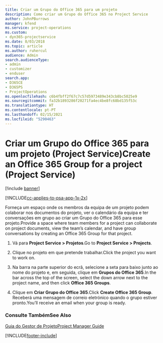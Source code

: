 ```yaml
---
title: Criar um Grupo do Office 365 para um projeto
description: Como criar um Grupo do Office 365 no Project Service
author: JohnPBurrows
manager: kfend
ms.service: project-operations
ms.custom:
- dyn365-projectservice
ms.date: 8/03/2018
ms.topic: article
ms.author: ruhercul
audience: Admin
search.audienceType:
- admin
- customizer
- enduser
search.app:
- D365CE
- D365PS
- ProjectOperations
ms.openlocfilehash: c6b4fbff2f67c7c57d5973489e343cb8bc5025e9
ms.sourcegitcommit: fa32b1893286f20271fa4ec4be8fc68bd135f53c
ms.translationtype: HT
ms.contentlocale: pt-PT
ms.lasthandoff: 02/15/2021
ms.locfileid: "5290463"
---
```

# <a name="create-an-office-365-group-for-a-project-project-service"></a><span data-ttu-id="ec882-103">Criar um Grupo do Office 365 para um projeto (Project Service)</span><span class="sxs-lookup"><span data-stu-id="ec882-103">Create an Office 365 Group for a project (Project Service)</span></span>

[!include [banner](../includes/psa-now-project-operations.md)]

[!INCLUDE[cc-applies-to-psa-app-1x-2x](../includes/cc-applies-to-psa-app-1x-2x.md)]

<span data-ttu-id="ec882-104">Forneça um espaço onde os membros da equipa de um projeto podem colaborar nos documentos do projeto, ver o calendário da equipa e ter conversações em grupo ao criar um Grupo do Office 365 para esse projeto.</span><span class="sxs-lookup"><span data-stu-id="ec882-104">Provide a space where team members for a project can collaborate on project documents, view the team’s calendar, and have group conversations by creating an Office 365 Group for that project.</span></span>  
  
1.  <span data-ttu-id="ec882-105">Vá para **Project Service > Projetos**.</span><span class="sxs-lookup"><span data-stu-id="ec882-105">Go to **Project Service > Projects**.</span></span>  
  
2.  <span data-ttu-id="ec882-106">Clique no projeto em que pretende trabalhar.</span><span class="sxs-lookup"><span data-stu-id="ec882-106">Click the project you want to work on.</span></span>  
  
3.  <span data-ttu-id="ec882-107">Na barra na parte superior do ecrã, selecione a seta para baixo junto ao nome do projeto e, em seguida, clique em **Grupos do Office 365**.</span><span class="sxs-lookup"><span data-stu-id="ec882-107">In the bar across the top of the screen, select the down arrow next to the project name, and then click **Office 365 Groups**.</span></span>  
  
4.  <span data-ttu-id="ec882-108">Clique em **Criar Grupo do Office 365**.</span><span class="sxs-lookup"><span data-stu-id="ec882-108">Click **Create Office 365 Group**.</span></span> <span data-ttu-id="ec882-109">Receberá uma mensagem de correio eletrónico quando o grupo estiver pronto.</span><span class="sxs-lookup"><span data-stu-id="ec882-109">You’ll receive an email when your group is ready.</span></span>  
  
### <a name="see-also"></a><span data-ttu-id="ec882-110">Consulte Também</span><span class="sxs-lookup"><span data-stu-id="ec882-110">See Also</span></span>  
 [<span data-ttu-id="ec882-111">Guia do Gestor de Projeto</span><span class="sxs-lookup"><span data-stu-id="ec882-111">Project Manager Guide</span></span>](../psa/project-manager-guide.md)


[!INCLUDE[footer-include](../includes/footer-banner.md)]